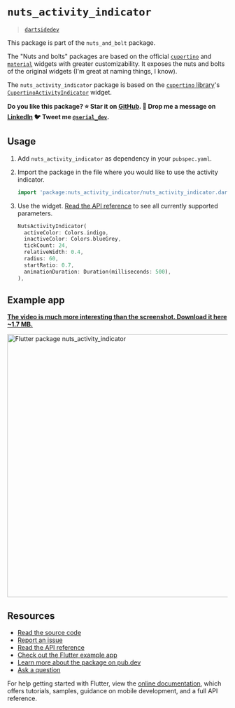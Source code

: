 # `nuts_activity_indicator`

> [`dartsidedev`](https://github.com/dartsidedev)

This package is part of the `nuts_and_bolt` package.

The "Nuts and bolts" packages are based on the official [`cupertino`](https://flutter.dev/docs/development/ui/widgets/cupertino) and [`material`](https://flutter.dev/docs/development/ui/widgets/material) widgets with greater customizability. It exposes the nuts and bolts of the original widgets (I'm great at naming things, I know).

The `nuts_activity_indicator` package is based on the [`cupertino` library](https://api.flutter.dev/flutter/cupertino/cupertino-library.html)'s [`CupertinoActivityIndicator`](https://api.flutter.dev/flutter/cupertino/CupertinoActivityIndicator-class.html) widget.

**Do you like this package? ⭐️ Star it on [GitHub](https://github.com/dartsidedev/nuts_and_bolts). 💌 Drop me a message on [LinkedIn](https://www.linkedin.com/in/vince-varga/) 🐦 Tweet me [`@serial_dev`](https://twitter.com/serial_dev).**

## Usage

1. Add `nuts_activity_indicator` as dependency in your `pubspec.yaml`.
2. Import the package in the file where you would like to use the activity indicator.

    ```dart
    import 'package:nuts_activity_indicator/nuts_activity_indicator.dart';
    ```

3. Use the widget. [Read the API reference](https://pub.dev/documentation/nuts_activity_indicator) to see all currently supported parameters.

    ```dart
    NutsActivityIndicator(
      activeColor: Colors.indigo,
      inactiveColor: Colors.blueGrey,
      tickCount: 24,
      relativeWidth: 0.4,
      radius: 60,
      startRatio: 0.7,
      animationDuration: Duration(milliseconds: 500),
    ),
    ```

## Example app

[**The video is much more interesting than the screenshot. Download it here ~1.7 MB.**](https://github.com/dartsidedev/nuts_and_bolts/blob/master/assets/nuts_activity_indicator/nuts_activity_indicator_example_app.mp4?raw=true)

<img src="https://github.com/dartsidedev/nuts_and_bolts/blob/master/assets/nuts_activity_indicator/nuts_activity_indicator_example_app.png?raw=true" alt="Flutter package nuts_activity_indicator" height="600"/>

## Resources

* [Read the source code](https://github.com/dartsidedev/nuts_and_bolts/tree/master/packages/nuts_activity_indicator)
* [Report an issue](https://github.com/dartsidedev/nuts_and_bolts/issues/new)
* [Read the API reference](https://pub.dev/documentation/nuts_activity_indicator)
* [Check out the Flutter example app](https://github.com/dartsidedev/nuts_and_bolts/tree/master/packages/nuts_activity_indicator/example)
* [Learn more about the package on pub.dev](https://pub.dev/packages/nuts_activity_indicator)
* [Ask a question](https://github.com/dartsidedev/nuts_and_bolts/issues/new)

For help getting started with Flutter, view the [online documentation](https://flutter.dev/docs), which offers tutorials, samples, guidance on mobile development, and a full API reference.

